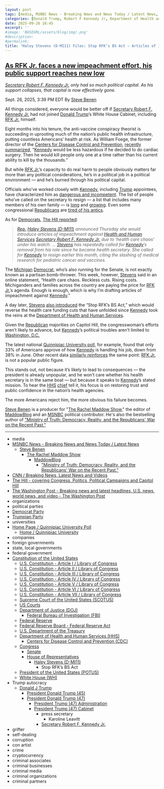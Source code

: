 ```yaml
---
layout: post
tags: [media, MSNBC News - Breaking News and News Today / Latest News, Steve Benen, The Rachel Maddow Show, MaddowBlog, “Ministry of Truth –  Democracy Reality and the Republicans’ War on the Recent Past.”, CNN / Breaking News Latest News and Videos, The Hill - covering Congress Politics Political Campaigns and Capitol Hill, The Washington Post - Breaking news and latest headlines U.S. news world news and video - The Washington Post, organizations, political parties, Democrat Party, Trumpian Party, universities, Home Page / Quinnipiac University Poll, Home / Quinnipiac University, companies, foreign governments, state local governments, federal government, Constitution of the United States, U.S. Constitution - Article I / Library of Congress, U.S. Constitution - Article II / Library of Congress, U.S. Constitution - Article III / Library of Congress, U.S. Constitution - Article IV / Library of Congress, U.S. Constitution - Article V / Library of Congress, U.S. Constitution - Article VI / Library of Congress, U.S. Constitution - Article VII / Library of Congress, Supreme Court of the United States (SCOTUS), US Courts, Department of Justice (DOJ), Federal Bureau of Investigation (FBI), Federal Reserve, Federal Reserve Board - Federal Reserve Act, U.S. Department of the Treasury, Department of Health and Human Services (HHS), Centers for Disease Control and Prevention (CDC), Congress, Senate, House of Representatives, Haley Stevens (D-MI11), President of the United States (POTUS), White House (WH), Trump autocracy, Donald J Trump, President Donald Trump (45), President Donald Trump (47), President Trump (47) Administration, President Trump (47) Cabinet, press secretary, Karoline Leavitt, Secretary Robert F. Kennedy Jr., grifter, self-dealing, corruption, con artist, crime, cryptocurrency, criminal associates, criminal businesses, criminal media, criminal organizations, criminal partners]
categories: [Donald Trump, Robert F Kennedy Jr, Department of Health and Human Services (HHS), articles of impeachment]
date: 2025-09-26 16:45
excerpt: ''
#image: 'BASEURL/assets/blog/img/.png'
#description:
#permalink:
title: "Haley Stevens (D-MI11) Files: Stop RFK’s BS Act – Articles of Impeachment"
---
```


## [As RFK Jr. faces a new impeachment effort, his public support reaches new low](https://www.msnbc.com/rachel-maddow-show/maddowblog/rfk-jr-faces-new-impeachment-effort-public-support-reaches-new-low-rcna233987)

*[Secretary Robert F. Kennedy Jr.](https://www.hhs.gov/about/leadership/robert-kennedy.html) only had so much political capital. As his support collapses, that capital is now effectively gone.*

Sept. 26, 2025, 3:39 PM EDT
By [Steve Benen](https://www.msnbc.com/author/steve-benen-ncpn433601)

All things considered, everyone would be better off if [Secretary Robert F. Kennedy Jr.](https://www.hhs.gov/about/leadership/robert-kennedy.html) had not joined [Donald Trump](https://www.donaldjtrump.com/)’s White House Cabinet, including [RFK Jr.](https://www.hhs.gov/about/leadership/robert-kennedy.html) himself.

Eight months into his tenure, the anti-vaccine conspiracy theorist is succeeding in uprooting much of the nation’s public health infrastructure, putting countless Americans’ health at risk. As William Foege, the former director of the [Centers for Disease Control and Prevention](https://www.cdc.gov/), [recently summarized](https://www.statnews.com/2025/08/18/rfk-jr-public-health-threats-william-foege-smallpox/), “[Kennedy](https://www.hhs.gov/about/leadership/robert-kennedy.html) would be less hazardous if he decided to do cardiac surgery. Then he would kill people only one at a time rather than his current ability to kill by the thousands.”

But while [RFK Jr.](https://www.hhs.gov/about/leadership/robert-kennedy.html)’s capacity to do real harm to people obviously matters far more than any political considerations, he’s in a political job in a political environment — and he’s burned through his political capital.

Officials who’ve worked closely with [Kennedy](https://www.hhs.gov/about/leadership/robert-kennedy.html), including [Trump](https://www.donaldjtrump.com/) appointees, have characterized him as [dangerous and incompetent](https://www.msnbc.com/rachel-maddow-show/maddowblog/susan-monarez-cdc-director-rfk-jr-rcna232208). The list of people who’ve called on the secretary to resign — a list that includes many members of his own family — is [long](https://www.washingtonpost.com/health/2025/09/04/rfk-vaccines-cdc-hearing/#link-DQBWT6SCI5E53HZYAPGNZEWPIQ) and [growing](https://bsky.app/profile/factpostnews.bsky.social/post/3lz2dhhtqmt2t). Even some congressional [Republicans](https://www.gop.com/) are [tired of his antics](https://www.msnbc.com/rachel-maddow-show/maddowblog/even-republicans-are-growing-weary-rfk-jr-are-willing-act-rcna229321).

As for [Democrats](https://www.democrats.org/), [The Hill reported](https://thehill.com/policy/healthcare/5521385-kennedy-health-care-impeachment/):

> *[Rep.](https://www.house.gov%) [Haley Stevens (D-MI11)](https://stevens.house.gov/) announced Thursday she would introduce articles of impeachment against [Health and Human Services](https://www.hhs.gov/) [Secretary Robert F. Kennedy Jr.](https://www.hhs.gov/about/leadership/robert-kennedy.html) due to ‘health care chaos’ under his watch. ... [Stevens](https://stevens.house.gov/) has repeatedly called for [Kennedy](https://www.hhs.gov/about/leadership/robert-kennedy.html)’s removal from his role since he became health secretary. She called for [Kennedy](https://www.hhs.gov/about/leadership/robert-kennedy.html) to resign earlier this month, citing the slashing of medical research for pediatric cancer and vaccines.*

The [Michigan](https://www.michigan.gov/) [Democrat](https://www.democrats.org/), who’s also running for the Senate, is not exactly known as a partisan bomb-thrower. This week, however, [Stevens](https://stevens.house.gov/) said in an online statement, “Health care chaos. Reckless cuts. Rising costs. Michiganders and families across the country are paying the price for [RFK Jr.](https://www.hhs.gov/about/leadership/robert-kennedy.html)’s agenda. Enough is enough, which is why I’m drafting articles of impeachment against [Kennedy](https://www.hhs.gov/about/leadership/robert-kennedy.html).”

A day later, [Stevens](https://stevens.house.gov/) [also introduced](https://thehill.com/homenews/house/5522710-michigan-democrat-introduces-stop-rfk-bs-act/) the “Stop RFK’s BS Act,” which would reverse the health care funding cuts that have unfolded since [Kennedy](https://www.hhs.gov/about/leadership/robert-kennedy.html) took the reins at the [Department of Health and Human Services](https://www.hhs.gov/).

Given the [Republican](https://www.gop.com/) majorities on Capitol Hill, the congresswoman’s efforts aren’t likely to advance, but [Kennedy](https://www.hhs.gov/about/leadership/robert-kennedy.html)’s political troubles aren’t limited to [Washington, D.C.](https://dc.gov/)

The latest national [Quinnipiac University poll](https://poll.qu.edu/poll-release?releaseid=3932), for example, found that only 33% of Americans approve of how [Kennedy](https://www.hhs.gov/about/leadership/robert-kennedy.html) is handling his job, down from 38% in June. Other recent data [similarly reinforces](https://www.cnn.com/2025/09/19/politics/rfk-polling-vaccines-analysis) the same point: [RFK Jr.](https://www.hhs.gov/about/leadership/robert-kennedy.html) is not a popular public figure.

This stands out, not because it’s likely to lead to consequences — the president is already unpopular, and he won’t care whether his health secretary is in the same boat — but because it speaks to [Kennedy](https://www.hhs.gov/about/leadership/robert-kennedy.html)’s stated mission. To hear the [HHS](https://www.hhs.gov/) [chief](https://www.hhs.gov/about/leadership/robert-kennedy.html) tell it, his focus is on restoring trust and public confidence in the nation’s health agencies.

The more Americans reject him, the more obvious his failure becomes.

[Steve Benen](https://www.msnbc.com/author/steve-benen-ncpn433601) is a producer for "[The Rachel Maddow Show](https://www.msnbc.com/rachel-maddow-show)," the editor of [MaddowBlog](https://www.msnbc.com/rachel-maddow-show) and an [MSNBC](https://www.msnbc.com/) political contributor. He's also the bestselling author of ["Ministry of Truth: Democracy, Reality, and the Republicans' War on the Recent Past."](https://www.harpercollins.com/products/ministry-of-truth-steve-benen)

----
- media
- [MSNBC News - Breaking News and News Today / Latest News](https://www.msnbc.com/)
    - [Steve Benen](https://www.msnbc.com/author/steve-benen-ncpn433601)
        - [The Rachel Maddow Show](https://www.msnbc.com/rachel-maddow-show)
            - [MaddowBlog](https://www.msnbc.com/rachel-maddow-show)
                - ["Ministry of Truth: Democracy, Reality, and the Republicans' War on the Recent Past."](https://www.harpercollins.com/products/ministry-of-truth-steve-benen)
- [CNN / Breaking News, Latest News and Videos](https://www.cnn.com/)
- [The Hill - covering Congress, Politics, Political Campaigns and Capitol Hill](https://thehill.com/)
- [The Washington Post - Breaking news and latest headlines, U.S. news, world news, and video - The Washington Post](https://www.washingtonpost.com/)
- organizations
- political parties
- [Democrat Party](https://www.democrats.org/)
- [Trumpian Party](https://www.gop.com/)
- universities
- [Home Page / Quinnipiac University Poll](https://poll.qu.edu/)
    - [Home / Quinnipiac University](https://www.qu.edu/)
- companies
- foreign governments
- state, local governments 
- federal government
- [Constitution of the United States](https://constitution.congress.gov/constitution/)
    - [U.S. Constitution - Article I / Library of Congress](https://constitution.congress.gov/constitution/article-1/)
    - [U.S. Constitution - Article II / Library of Congress](https://constitution.congress.gov/constitution/article-2/)
    - [U.S. Constitution - Article III / Library of Congress](https://constitution.congress.gov/constitution/article-3/)
    - [U.S. Constitution - Article IV / Library of Congress](https://constitution.congress.gov/constitution/article-4/)
    - [U.S. Constitution - Article V / Library of Congress](https://constitution.congress.gov/constitution/article-5/)
    - [U.S. Constitution - Article VI / Library of Congress](https://constitution.congress.gov/constitution/article-6/)
    - [U.S. Constitution - Article VII / Library of Congress](https://constitution.congress.gov/constitution/article-7/)
    - [Supreme Court of the United States (SCOTUS)](https://www.supremecourt.gov/)
    - [US Courts](https://www.uscourts.gov/)
    - [Department of Justice (DOJ)](https://www.justice.gov/)
        - [Federal Bureau of Investigation (FBI)](https://www.fbi.gov/)
    - [Federal Reserve](https;//www.federalreserve.gov/)
    - [Federal Reserve Board - Federal Reserve Act](https://www.federalreserve.gov/aboutthefed/fract.htm)
    - [U.S. Department of the Treasury](https://home.treasury.gov/)
    - [Department of Health and Human Services (HHS)](https://www.hhs.gov/)
        - [Centers for Disease Control and Prevention (CDC)](https://www.cdc.gov/)
    - [Congress](https://www.congress.gov/)
        - [Senate](https://www.senate.gov/)
        - [House of Representatives](https://www.house.gov/)
            - [Haley Stevens (D-MI11)](http://stevens.house.gov/)
                - Stop RFK’s BS Act
     - [President of the United States (POTUS)](https://www.whitehouse.gov/)
    - [White House (WH)](https://www.whitehouse.gov/)
- Trump autocracy
    - [Donald J Trump](https://www.donaldjtrump.com/)
        - [President Donald Trump (45)](https://trumpwhitehouse.archives.gov/)
        - [President Donald Trump (47)](https://www.whitehouse.gov/administration/donald-j-trump/)
            - [President Trump (47) Administration](https://www.whitehouse.gov/administration/)
            - [President Trump (47) Cabinet](https://www.whitehouse.gov/administration/the-cabinet/)
                - press secretary
                    - Karoline Leavitt
                - [Secretary Robert F. Kennedy Jr.](https://www.hhs.gov/about/leadership/robert-kennedy.html)
- grifter
- self-dealing
- corruption
- con artist
- crime
- cryptocurrency
- criminal associates
- criminal businesses
- criminal media
- criminal organizations
- criminal partners